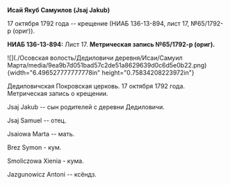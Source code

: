 **Исай Якуб Самуилов (Jsaj Jakub)**

17 октября 1792 года -- крещение (НИАБ 136-13-894, лист 17, №65/1792-р
(ориг)).

**НИАБ 136-13-894:** Лист 17. **Метрическая запись №65/1792-р (ориг).**

![](./Осовская волость/Дедиловичи деревня/Исаи/Самуил Марта/media/9ea9b7d051bad57c2de51a8629639d0c6d5e0b22.png){width="6.496527777777778in"
height="0.75834208223972in"}

Дедиловичская Покровская церковь. 17 октября 1792 года. Метрическая
запись о крещении.

Jsaj Jakub -- сын родителей с деревни Дедиловичи.

Jsaj Samuel -- отец.

Jsaiowa Marta -- мать.

Brez Symon - кум.

Smoliczowa Xienia - кума.

Jazgunowicz Antoni -- ксёндз.
